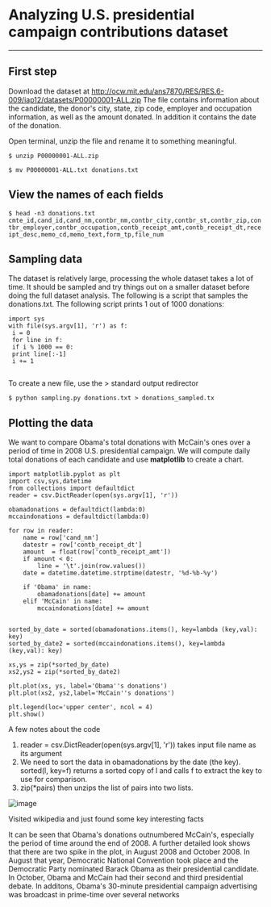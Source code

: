 # Analyzing U.S. presidential campaign contributions dataset
___
## First step
Download the dataset at http://ocw.mit.edu/ans7870/RES/RES.6-009/iap12/datasets/P00000001-ALL.zip
The file contains information about the candidate, the donor's city, state, zip code, employer and occupation information,
as well as the amount donated. In addition it contains the date of the donation.

Open terminal, unzip the file and rename it to something meaningful.

```$ unzip P00000001-ALL.zip```

```$ mv P00000001-ALL.txt donations.txt```

## View the names of each fields
``` $ head -n3 donations.txt ```
```cmte_id,cand_id,cand_nm,contbr_nm,contbr_city,contbr_st,contbr_zip,contbr_employer,contbr_occupation,contb_receipt_amt,contb_receipt_dt,receipt_desc,memo_cd,memo_text,form_tp,file_num```

## Sampling data
The dataset is relatively large, processing the whole dataset takes a lot of time. It should be sampled and try things out on a smaller dataset before doing the full dataset analysis.  The following is a script that samples
the donations.txt. The following script prints 1 out of 1000 donations:

```
import sys
with file(sys.argv[1], 'r') as f:
 i = 0
 for line in f:
 if i % 1000 == 0:
 print line[:-1]
 i += 1
 
 ```
 To create a new file, use  the > standard output redirector
 
 ```$ python sampling.py donations.txt > donations_sampled.tx```

## Plotting the data
We want to compare Obama's total donations with McCain's ones over a period of time in 2008 U.S. presidential campaign.
We will compute daily total donations of each candidate and use **matplotlib** to create a chart.

```
import matplotlib.pyplot as plt
import csv,sys,datetime
from collections import defaultdict
reader = csv.DictReader(open(sys.argv[1], 'r'))

obamadonations = defaultdict(lambda:0)
mccaindonations = defaultdict(lambda:0)

for row in reader:
    name = row['cand_nm']
    datestr = row['contb_receipt_dt']
    amount  = float(row['contb_receipt_amt'])
    if amount < 0:
	    line = '\t'.join(row.values())
    date = datetime.datetime.strptime(datestr, '%d-%b-%y')

    if 'Obama' in name:
	    obamadonations[date] += amount
    elif 'McCain' in name:
	    mccaindonations[date] += amount


sorted_by_date = sorted(obamadonations.items(), key=lambda (key,val): key)
sorted_by_date2 = sorted(mccaindonations.items(), key=lambda (key,val): key)

xs,ys = zip(*sorted_by_date)
xs2,ys2 = zip(*sorted_by_date2)

plt.plot(xs, ys, label='Obama''s donations')
plt.plot(xs2, ys2,label='McCain''s donations')

plt.legend(loc='upper center', ncol = 4)
plt.show()
```
A few notes about the code
1. reader = csv.DictReader(open(sys.argv[1], 'r')) takes input file name as its argument
2. We need to sort the data in obamadonations by the date (the key). sorted(l, key=f) returns a sorted copy of
l and calls f to extract the key to use for comparison.
3. zip(*pairs) then unzips the list of pairs into two lists.

![image](https://user-images.githubusercontent.com/40592382/54732892-e63fe400-4bc8-11e9-900a-bd5cf1f6ae4e.png)

Visited wikipedia and just found some key interesting facts

It can be seen that Obama's donations outnumbered McCain's, especially the period of time around the end of 2008. A further detailed look shows that there are two spike in the plot, in August 2008 and October 2008.
In August that year, Democratic National Convention took place and the Democratic Party nominated Barack Obama as their presidential candidate.
In October, Obama and McCain had their second and third presidential debate. In additons, Obama's 30-minute presidential campaign advertising was broadcast in prime-time over several networks



